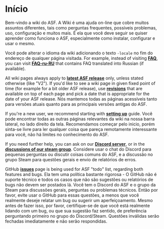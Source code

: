 # Início

Bem-vindo a wiki do ASF. A Wiki é uma ajuda on-line que cobre muitos assuntos diferentes, tais como perguntas frequentes, possíveis problemas, uso, configuração e muitos mais. É ela que você deve seguir se quiser aprender como funciona o ASF, especialmente como instalar, configurar e usar o mesmo.

Você pode alterar o idioma da wiki adicionando o texto `-locale` no fim do endereço de qualquer página visitada. For example, instead of visiting **[FAQ](https://github.com/JustArchiNET/ArchiSteamFarm/wiki/FAQ)**, you can visit **[FAQ-ru-RU](https://github.com/JustArchiNET/ArchiSteamFarm/wiki/FAQ-ru-RU)** that contains FAQ translated into Russian (if available).

All wiki pages always apply to **[latest ASF release](https://github.com/JustArchiNET/ArchiSteamFarm/releases)** only, unless stated otherwise (like "V2"). If you'd like to see a wiki page in given fixed point of time (for example for a bit older ASF release), use **[revisions](https://github.com/JustArchiNET/ArchiSteamFarm/wiki/_history)** that are available on top of each page and pick a date that is appropriate for the date of your ASF release. Nós mantemos todas as páginas acessíveis tanto para versões atuais quanto para as principais versões antigas do ASF.

If you're a new user, we recommend starting with **[setting up](https://github.com/JustArchiNET/ArchiSteamFarm/wiki/Setting-up)** guide. Você pode encontrar todas as outras páginas relevantes da wiki na nossa barra lateral, no lado direito da tela. Recomendamos começar pelo inicio, porém sinta-se livre para ler qualquer coisa que pareça remotamente interessante para você, não há limites no conhecimento do ASF.

If you need further help, you can ask on our **[Discord server](https://discord.gg/hSQgt8j)**, or in the **[discussions of our steam group](https://steamcommunity.com/groups/archiasf/discussions/1)**. Considere usar o chat do Discord para pequenas perguntas ou discutir coisas comuns do ASF, e a discussão no grupo Steam para questões gerais e envio de relatórios de erros.

GitHub **[issues](https://github.com/JustArchiNET/ArchiSteamFarm/issues)** page is being used for ASF "todo" list, regarding both features and bugs. Ela tem uma política bastante rigorosa - O GitHub não é suporte técnico e todos os casos que não são sugestões ou relatórios de bugs não devem ser postados lá. Você tem o Discord do ASF e o grupo da Steam para discussões gerais, perguntas ou problemas técnicos. Então por favor, evite usar o GitHub para essas questões, a menos que você realmente deseje relatar um bug ou sugerir um aperfeiçoamento. Mesmo antes de fazer isso, por favor, certifique-se de que você está realmente lidando com um bug, ou que sua sugestão faz sentido, de preferência perguntando primeiro no grupo do Discord/Steam. Questões inválidas serão fechadas imediatamente e não serão respondidas.
